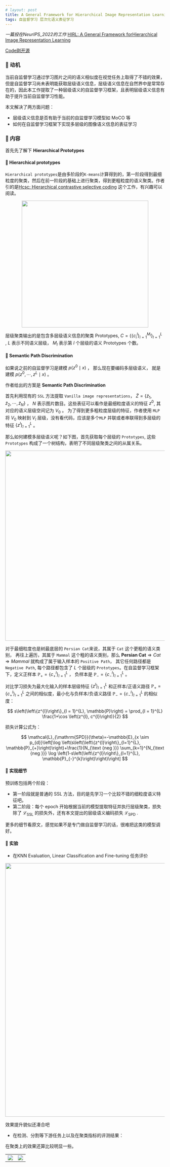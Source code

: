 ```yaml
---
# layout: post
title: A General Framework for Hierarchical Image Representation Learning
tags: 自监督学习 层次化语义表征学习
---
```

*一篇投在NeurIPS_2022的工作*
[HIRL: A General Framework forHierarchical Image Representation Learning](https://arxiv.org/pdf/2205.13159.pdf)

[Code刚开源](https://github.com/hirl-team/HIRL)


### 🦖 动机

当前自监督学习通过学习图片之间的语义相似度在视觉任务上取得了不错的效果，但是自监督学习尚未表明能获取层级语义信息，层级语义信息在自然界中是常常存在的，因此本工作提取了一种层级语义的自监督学习框架，且表明层级语义信息有助于提升当前自监督学习性能。

本文解决了两方面问题：
- 层级语义信息是否有助于当前的自监督学习模型如 MoCO 等
- 如何在自监督学习框架下实现多层级的图像语义信息的表征学习

### 🦖 内容

首先先了解下 **Hierarchical Prototypes** 



#### 🦖 Hierarchical prototypes

`Hierarchical prototypes`是由多阶段的`K-means`计算得到的，第一阶段得到最细粒度的聚类，然后在前一阶段的基础上进行聚类，得到更粗粒度的语义聚类。作者引的是[Hcsc: Hierarchical contrastive selective coding]() 这个工作，有兴趣可以阅读。

<div align=center><img src="http://tva1.sinaimg.cn/large/007d2DYjly1h2n10bg7ssj30hg0amn2i.jpg" width="400"></div>

层级聚类输出的是包含多层级语义信息的聚类 Prototypes, ${C}=\left\{\left\{c_{i}^{l}\right\}_{i=1}^{M_{l}}\right\}_{l=1}^{L}$ , $L$ 表示不同语义层级， $M_{l}$ 表示第 $l$ 个层级的语义 Prototypes 个数。

#### 🦖 Semantic Path Discrimination

如果说之前的自监督学习是建模 $p\left(z^{0} \mid x\right)$ ， 那么现在要编码多层级语义， 就是建模 $p\left(z^{0}, \cdots, z^{L} \mid x\right)$ 。

作者给出的方案是 **Semantic Path Discrimination**

首先利用现有的 `SSL` 方法提取 `Vanilla image representations`， $\tilde{Z}=\left\{\tilde{z}_{1}, \tilde{z}_{2}, \cdots, \tilde{z}_{N}\right\}$ ， $N$ 表示图片数目。这些表征可以看作是最细粒度语义的特征 $z^0$, 其对应的语义层级空间记为  $V_0$ 。
为了得到更多粗粒度层级的特征，作者使用 `MLP` 将 $V_0$ 映射到 $V_l$ 层级，没有看代码，应该是多个`MLP` 并联或者串联得到多层级的特征 $\left\{z^{l}\right\}_{l=1}^{L}$ 。

那么如何建模多层级语义呢？如下图，首先获取每个层级的 `Prototypes`, 这些 `Prototypes` 构成了一个树结构，表明了不同层级聚类之间的从属关系。

<div align=center><img src="http://tva1.sinaimg.cn/large/007d2DYjly1h2n0kegphrj30vd0c6jzk.jpg" width="600"></div>

对于最细粒度也是树最底层的 `Persian Cat`来说，其属于 `Cat` 这个更粗的语义类别， 再往上遍历，其属于 `Mammal` 这个粗的语义类别，那么 $\textbf{Persian Cat} \Rightarrow Cat \Rightarrow Mammal$ 就构成了属于输入样本的 `Positive Path`， 其它任何路径都是 `Negative Path`, 每个路径都包含了 $L$ 个层级的 `Prototypes`。在自监督学习框架下，定义正样本 $\mathbb{P}_{+}=\left\{c_{+}^{l}\right\}_{l=1}^{L}$ ， 负样本是 $\mathbb{P}_{-}=\left\{c_{-}^{l}\right\}_{l=1}^{L}$ 。

对比学习损失为最大化输入的样本层级特征 $\left\{z^{l}\right\}_{l=1}^{L}$ 和正样本/正语义路径  $\mathbb{P}_{+}=\left\{c_{+}^{l}\right\}_{l=1}^{L}$ 之间的相似度，最小化与负样本/负语义路径  $\mathbb{P}_{-}=\left\{c_{-}^{l}\right\}_{l=1}^{L}$ 的相似度：


$$
s\left(\left\{z^{l}\right\}_{l = 1}^{L}, \mathbb{P}\right) = \prod_{l = 1}^{L} \frac{1+\cos \left(z^{l}, c^{l}\right)}{2}
$$

损失计算公式为：

$$
\mathcal{L}_{\mathrm{SPD}}(\theta)=-\mathbb{E}_{x \sim p_{d}}\left[\log \left(s\left(\left\{z^{l}\right\}_{l=1}^{L}, \mathbb{P}_{+}\right)\right)+\frac{1}{N_{\text {neg }}} \sum_{k=1}^{N_{\text {neg }}} \log \left(1-s\left(\left\{z^{l}\right\}_{l=1}^{L}, \mathbb{P}_{-}^{k}\right)\right)\right]
$$

#### 🦖 实现细节

预训练包括两个阶段：
- 第一阶段就是普通的 SSL 方法，目的是先学习一个比较不错的细粒度语义特征吧。
- 第二阶段：每个 epoch 开始根据当前的模型提取特征并执行层级聚类，损失除了 $\mathcal{L}_{\mathrm{SSL}}$ 的损失外，还有本文提出的层级语义编码损失 $\mathcal{L}_{\mathrm{SPD}}$ .

更多的细节看原文，感觉如果不是专门做自监督学习的话，很难把这类的模型调好。

#### 🦖 实验

-  在KNN Evaluation, Linear Classification and Fine-tuning 任务评价
  <div align=center><img src="http://tva1.sinaimg.cn/large/007d2DYjly1h2n2rzhsi4j313t0e1ar4.jpg" width="800"></div>

   效果提升貌似还凑合吧

- 在检测、分割等下游任务上以及在聚类指标的评测结果：

在聚类上的效果还算比较明显一些。

<table><tr>
<td><img src=http://tva1.sinaimg.cn/large/007d2DYjly1h2n2u09er4j30oe0edn6y.jpg border=0></td>
<td><img src=http://tva1.sinaimg.cn/large/007d2DYjly1h2n308hs9aj30fg0fhn5y.jpg border=0></td>
</tr></table>

